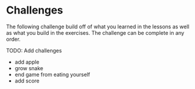 # Challenges

The following challenge build off of what you learned in the lessons as well as what you build in the exercises. The challenge can be complete in any order.

TODO: Add challenges
- add apple
- grow snake
- end game from eating yourself
- add score 